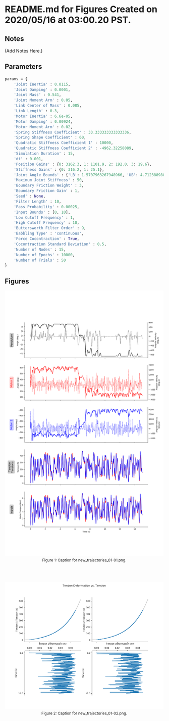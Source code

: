 

# README.md for Figures Created on 2020/05/16 at 03:00.20 PST. 

## Notes

(Add Notes Here.)

## Parameters 

```py
params = {
	'Joint Inertia' : 0.0115,
	'Joint Damping' : 0.0001,
	'Joint Mass' : 0.541,
	'Joint Moment Arm' : 0.05,
	'Link Center of Mass' : 0.085,
	'Link Length' : 0.3,
	'Motor Inertia' : 6.6e-05,
	'Motor Damping' : 0.00924,
	'Motor Moment Arm' : 0.02,
	'Spring Stiffness Coefficient' : 33.333333333333336,
	'Spring Shape Coefficient' : 60,
	'Quadratic Stiffness Coefficient 1' : 10000,
	'Quadratic Stiffness Coefficient 2' : -4962.32258089,
	'Simulation Duration' : 15,
	'dt' : 0.001,
	'Position Gains' : {0: 3162.3, 1: 1101.9, 2: 192.0, 3: 19.6},
	'Stiffness Gains' : {0: 316.2, 1: 25.1},
	'Joint Angle Bounds' : {'LB': 1.5707963267948966, 'UB': 4.71238898038469},
	'Maximum Joint Stiffness' : 50,
	'Boundary Friction Weight' : 3,
	'Boundary Friction Gain' : 1,
	'Seed' : None,
	'Filter Length' : 10,
	'Pass Probability' : 0.00025,
	'Input Bounds' : [0, 10],
	'Low Cutoff Frequency' : 1,
	'High Cutoff Frequency' : 10,
	'Buttersworth Filter Order' : 9,
	'Babbling Type' : 'continuous',
	'Force Cocontraction' : True,
	'Cocontraction Standard Deviation' : 0.5,
	'Number of Nodes' : 15,
	'Number of Epochs' : 10000,
	'Number of Trials' : 50
}
```

## Figures

<p align="center">
	<img width="1000" src="new_trajectories_01-01.png"></br>
	<small>Figure 1: Caption for new_trajectories_01-01.png.</small>
</p>
</br>
</br>

<p align="center">
	<img width="1000" src="new_trajectories_01-02.png"></br>
	<small>Figure 2: Caption for new_trajectories_01-02.png.</small>
</p>
</br>
</br>

